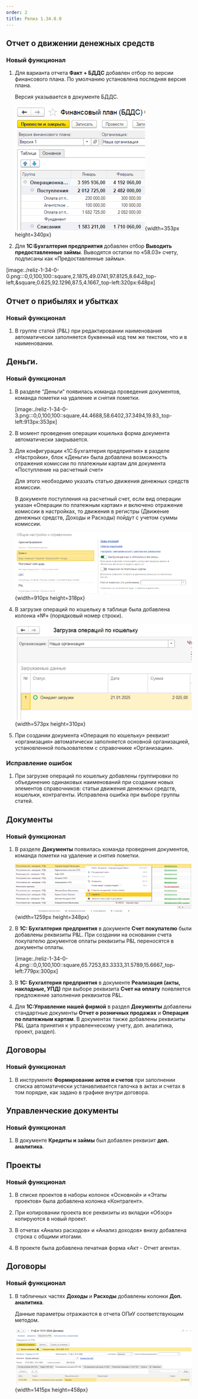 ```yaml
---
order: 2
title: Релиз 1.34.0.0
---
```


## Отчет о движении денежных средств

### Новый функционал

1. Для варианта отчета **Факт + БДДС** добавлен отбор по версии финансового плана. По умолчанию установлена последняя версия плана.

   Версия указывается в документе БДДС.

   ![](./reliz-1-34-0.png){width=353px height=340px}

2. Для **1С:Бухгалтерия предприятия** добавлен отбор **Выводить предоставленные займы**. Выводятся остатки по «58.03» счету, подписаны как «Предоставленные займы».

[image:./reliz-1-34-0-0.png:::0,0,100,100::square,2.1875,49.0741,97.8125,8.642,,top-left,&square,0.625,92.1296,87.5,4.1667,,top-left:320px:648px]

## Отчет о прибылях и убытках

### Новый функционал

1. В группе статей (P&L) при редактировании наименования автоматически заполняется буквенный код тем же текстом, что и в наименовании.

## Деньги.

### Новый функционал

1. В разделе “Деньги” появилась команда проведения документов, команда пометки на удаление и снятия пометки.

   [image:./reliz-1-34-0-3.png:::0,0,100,100::square,44.4688,58.6402,37.3494,19.83,,top-left:913px:353px]

2. В момент проведения операции кошелька форма документа автоматически закрывается.

3. Для конфигурации  «1С:Бухгалтерия предприятия» в разделе «Настройки», блок «Деньги» была добавлена возможность отражения комиссии по платежным картам для документа «Поступление на расчетный счет»

   Для этого необходимо указать статью движения денежных средств комиссии.

   В документе поступления на расчетный счет, если вид операции указан «Операции по платежным картам» и включено отражение комиссии в настройках, то движения в регистры (Движение денежных средств, Доходы и Расходы) пойдут с учетом суммы комиссии.

   ![](./reliz-1-34-0-5.png){width=910px height=318px}

4. В загрузке операций по кошельку в таблице была добавлена колонка «№» (порядковый номер строки).

   ![](./reliz-1-34-0-6.png){width=573px height=310px}

5. При создании документа «Операция по кошельку»  реквизит «организация» автоматически заполняется основной организацией, установленной пользователем с справочнике «Организации».

### Исправление ошибок

1. При загрузке операций по кошельку добавлены группировки по объединению одинаковых наименований при создании новых элементов справочников: статьи движения денежных средств, кошельки, контрагенты. Исправлена ошибка при выборе группы статей.

## Документы

### Новый функционал

1. В разделе **Документы** появилась команда проведения документов, команда пометки на удаление и снятия пометки.

   ![](./reliz-1-34-0-2.png){width=1259px height=348px}

2. В **1С: Бухгалтерия предприятия** в документе **Счет покупателю** были добавлены реквизиты P&L. При создании на основании счета покупателю документов оплаты реквизиты P&L переносятся в документы оплаты.

   [image:./reliz-1-34-0-4.png:::0,0,100,100::square,65.7253,83.3333,31.5789,15.6667,,top-left:779px:300px]

3. В **1С: Бухгалтерия предприятия** в документе **Реализация (акты, накладные, УПД)** при выборе реквизита **Счет на оплату** появляется предложение заполнения реквизитов P&L.

4. Для **1С:Управление нашей фирмой** в раздел **Документы** добавлены стандартные документы **Отчет о розничных продажах** и **Операция по платежным картам**. В документах также добавлены реквизиты P&L (дата принятия к управленческому учету, доп. аналитика, проект, раздел).

## Договоры

### Новый функционал

1. В инструменте **Формирование актов и счетов** при заполнении списка автоматически устанавливается галочка в актах и счетах в том порядке, как задано в графике внутри договора.

## **Управленческие документы**

### Новый функционал

1. В документе **Кредиты и займы** был добавлен реквизит **доп. аналитика**.

## Проекты

### Новый функционал

1. В списке проектов в наборы колонок «Основной» и «Этапы проектов» была добавлена колонка «Контрагент».

2. При копировании проекта все реквизиты из вкладки «Обзор» копируются в новый проект.

3. В отчетах «Анализ расходов» и «Анализ доходов» внизу добавлена строка с общими итогами.

4. В проекте была добавлена печатная форма «Акт - Отчет агента».

## Договоры

### Новый функционал

1. В табличных частях **Доходы** и **Расходы** добавлены колонки **Доп. аналитика**.

   Данные параметры отражаются в отчета ОПиУ соответствующим методом.

   ![](./reliz-1-34-0-7.png){width=1415px height=458px}